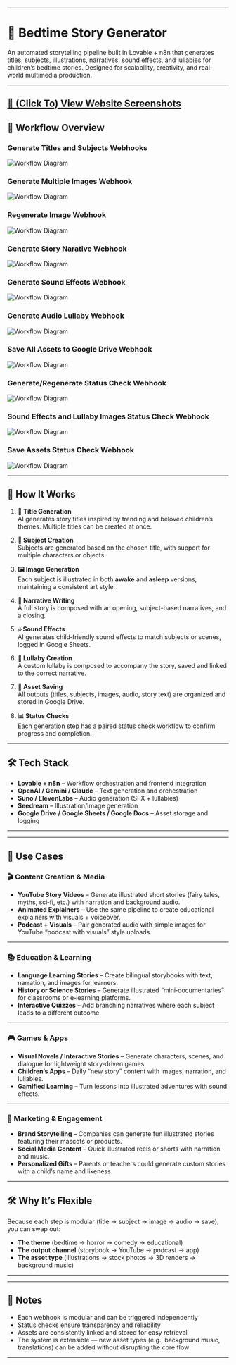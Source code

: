 
---

# 🌙 Bedtime Story Generator

An automated storytelling pipeline built in Lovable + n8n that generates titles, subjects, illustrations, narratives, sound effects, and lullabies for children’s bedtime stories. Designed for scalability, creativity, and real-world multimedia production.

---
## [📑 (Click To) View Website Screenshots](https://www.dropbox.com/scl/fi/0ncw2ab8kwx9osm39jd9m/BedTime-Story-Asset-Generator.pdf?rlkey=gc9r6sw6139wugubrodufn2nh&st=2wkszq4d&dl=0)

## 📸 Workflow Overview  
<!-- Add your image below this line -->

### Generate Titles and Subjects Webhooks
![Workflow Diagram](../Assets/Bedtime%20Stories%20Assets/Workflow%20Images/bedtime_story_titles_subjects.png?raw=true "Generate Subjects Workflow")
### Generate Multiple Images Webhook
![Workflow Diagram](../Assets/Bedtime%20Stories%20Assets/Workflow%20Images/bedtime_story_generate_images.png?raw=true "Generate Subjects Workflow")
### Regenerate Image Webhook
![Workflow Diagram](../Assets/Bedtime%20Stories%20Assets/Workflow%20Images/bedtime_story_regenerate_image.png?raw=true "Generate Subjects Workflow")
### Generate Story Narative Webhook
![Workflow Diagram](../Assets/Bedtime%20Stories%20Assets/Workflow%20Images/bedtime_story_story.png?raw=true "Generate Subjects Workflow")
### Generate Sound Effects Webhook
![Workflow Diagram](../Assets/Bedtime%20Stories%20Assets/Workflow%20Images/bedtime_story_sfx.png?raw=true "Generate Subjects Workflow")
### Generate Audio Lullaby Webhook
![Workflow Diagram](../Assets/Bedtime%20Stories%20Assets/Workflow%20Images/bedtime_story_lullaby.png?raw=true "Generate Subjects Workflow")
### Save All Assets to Google Drive Webhook
![Workflow Diagram](../Assets/Bedtime%20Stories%20Assets/Workflow%20Images/bedtime_story_save_assets.png?raw=true "Generate Subjects Workflow")

### Generate/Regenerate Status Check Webhook
![Workflow Diagram](../Assets/Bedtime%20Stories%20Assets/Workflow%20Images/bedtime_story_generate_regenerate_images_status_check.png?raw=true "Generate Subjects Workflow")

### Sound Effects and Lullaby Images Status Check Webhook
![Workflow Diagram](../Assets/Bedtime%20Stories%20Assets/Workflow%20Images/bedtime_story_sfx_lullaby_status_check.png?raw=true "Generate Subjects Workflow")

### Save Assets Status Check Webhook
![Workflow Diagram](../Assets/Bedtime%20Stories%20Assets/Workflow%20Images/bedtime_story_save_assets_status_check.png?raw=true "Generate Subjects Workflow")




---

## 🔄 How It Works

1. **🎨 Title Generation**  
   AI generates story titles inspired by trending and beloved children’s themes. Multiple titles can be created at once.

2. **🧸 Subject Creation**  
   Subjects are generated based on the chosen title, with support for multiple characters or objects.

3. **🖼️ Image Generation**  
   Each subject is illustrated in both **awake** and **asleep** versions, maintaining a consistent art style.

4. **📖 Narrative Writing**  
   A full story is composed with an opening, subject-based narratives, and a closing.

5. **🎶 Sound Effects**  
   AI generates child‑friendly sound effects to match subjects or scenes, logged in Google Sheets.

6. **🎼 Lullaby Creation**  
   A custom lullaby is composed to accompany the story, saved and linked to the correct narrative.

7. **💾 Asset Saving**  
   All outputs (titles, subjects, images, audio, story text) are organized and stored in Google Drive.

8. **📊 Status Checks**  
   Each generation step has a paired status check workflow to confirm progress and completion.

---

## 🛠️ Tech Stack
- **Lovable + n8n** – Workflow orchestration and frontend integration  
- **OpenAI / Gemini / Claude** – Text generation and orchestration  
- **Suno / ElevenLabs** – Audio generation (SFX + lullabies)  
- **Seedream** – Illustration/Image generation  
- **Google Drive / Google Sheets / Google Docs** – Asset storage and logging  


---
---

## 🎯 Use Cases

### 🎬 Content Creation & Media
- **YouTube Story Videos** – Generate illustrated short stories (fairy tales, myths, sci‑fi, etc.) with narration and background audio.  
- **Animated Explainers** – Use the same pipeline to create educational explainers with visuals + voiceover.  
- **Podcast + Visuals** – Pair generated audio with simple images for YouTube “podcast with visuals” style uploads.  

---

### 📚 Education & Learning
- **Language Learning Stories** – Create bilingual storybooks with text, narration, and images for learners.  
- **History or Science Stories** – Generate illustrated “mini‑documentaries” for classrooms or e‑learning platforms.  
- **Interactive Quizzes** – Add branching narratives where each subject leads to a different outcome.  

---

### 🎮 Games & Apps
- **Visual Novels / Interactive Stories** – Generate characters, scenes, and dialogue for lightweight story‑driven games.  
- **Children’s Apps** – Daily “new story” content with images, narration, and lullabies.  
- **Gamified Learning** – Turn lessons into illustrated adventures with sound effects.  

---

### 🎨 Marketing & Engagement
- **Brand Storytelling** – Companies can generate fun illustrated stories featuring their mascots or products.  
- **Social Media Content** – Quick illustrated reels or shorts with narration and music.  
- **Personalized Gifts** – Parents or teachers could generate custom stories with a child’s name and likeness.  

---

## 🛠️ Why It’s Flexible
Because each step is modular (title → subject → image → audio → save), you can swap out:
- **The theme** (bedtime → horror → comedy → educational)  
- **The output channel** (storybook → YouTube → podcast → app)  
- **The asset type** (illustrations → stock photos → 3D renders → background music)  

--- 

---

## 📌 Notes

- Each webhook is modular and can be triggered independently  
- Status checks ensure transparency and reliability  
- Assets are consistently linked and stored for easy retrieval  
- The system is extensible — new asset types (e.g., background music, translations) can be added without disrupting the core flow  

---

